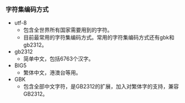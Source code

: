 
### 字符集编码方式

- utf-8
	- 包含全世界所有国家需要用到的字符。
	- 目前最常用的字符集编码方式。常用的字符集编码方式还有gbk和gb2312。
-  gb2312
	- 简单中文，包括6763个汉字。
- BIG5
	- 繁体中文，港澳台等用。
- GBK
	- 包含全部中文字符，是GB2312的扩展，加入对繁体字的支持，兼容GB2312。